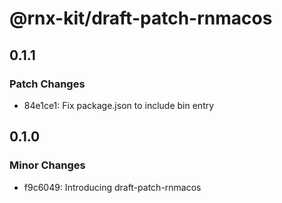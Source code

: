 # @rnx-kit/draft-patch-rnmacos

## 0.1.1

### Patch Changes

- 84e1ce1: Fix package.json to include bin entry

## 0.1.0

### Minor Changes

- f9c6049: Introducing draft-patch-rnmacos
